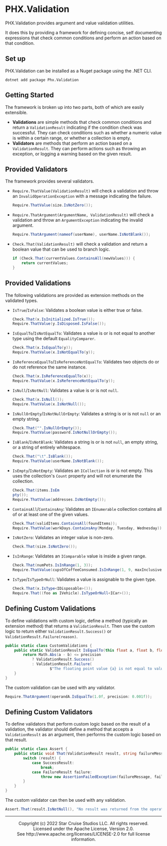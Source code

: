 # PHX.Validation
PHX.Validation provides argument and value validation utilities.

It does this by providing a framework for defining concise, self documenting
expressions that check common conditions and perform an action based on that
condition.

## Set up
PHX.Validation can be installed as a Nuget package using the .NET CLI.
```shell
dotnet add package Phx.Validation
```

## Getting Started

The framework is broken up into two parts, both of which are easily extensible.
* **Validations** are simple methods that check common conditions and return a
  `ValidationResult` indicating if the condition check was successful. They
  can check conditions such as whether a numeric value is within a certain
  range, or whether a collection is empty.
* **Validators** are methods that perform an action based on a
  `ValidationResult`. They can perform actions such as throwing an exception,
  or logging a warning based on the given result.

## Provided Validators
The framework provides several validators.
* `Require.ThatValue(ValidationResult)` will check a validation and throw an
  `InvalidOperationException` with a message indicating the failure.
  ```csharp
  Require.ThatValue(size.IsNotZero());
  ```

* `Require.ThatArgument(ArgumentName, ValidationResult)` will check a validation
  and throw an `ArgumentException` indicating the invalid argument.
  ```csharp
  Require.ThatArgument(nameof(userName), userName.IsNotBlank());
  ```

* `Check.That(ValidationResult)` will check a validation and return a boolean
  value that can be used to branch logic.
  ```csharp
  if (Check.That(currentValues.ContainsAll(newValues))) {
      return currentValues;
  }
  ```

## Provided Validations
The following validations are provided as extension methods on the validated
types.

* `IsTrue`/`IsFalse`: Validates a boolean value is either true or false.
  ```csharp
  Check.That(x.IsInitialized.IsTrue());
  Require.ThatValue(y.IsDisposed.IsFalse());
  ```

* `IsEqualTo`/`IsNotEqualTo`: Validates a value is or is not equal to another
  type using the default `EqualityComparer`.
  ```csharp
  Check.That(x.IsEqualTo(y));
  Require.ThatValue(x.IsNotEqualTo(y));
  ```

* `IsReferenceEqualTo`/`IsReferenceNotEqualTo`: Validates two objects do or do
  not reference the same instance.
  ```csharp
  Check.That(x.IsReferenceEqualTo(x));
  Require.ThatValue(x.IsReferenceNotEqualTo(y));
  ```

* `IsNull`/`IsNotNull`: Validates a value is or is not `null`.
  ```csharp
  Check.That(x.IsNull());
  Require.ThatValue(x.IsNotNull());
  ```

* `IsNullOrEmpty`/`IsNotNullOrEmpty`: Validates a string is or is not `null` or
  an empty string.
  ```csharp
  Check.That("".IsNullOrEmpty());
  Require.ThatValue(password.IsNotNullOrEmpty());
  ```

* `IsBlank`/`IsNotBlank`: Validates a string is or is not `null`, an empty
  string, or a string of entirely whitespace.
  ```csharp
  Check.That("\t".IsBlank());
  Require.ThatValue(userName.IsNotBlank());
  ```

* `IsEmpty`/`IsNotEmpty`: Validates an `ICollection` is or is not empty. This
  uses the collection's `Count` property and will not enumerate the collection.
  ```csharp
  Check.That(items.IsEm
  pty());
  Require.ThatValue(addresses.IsNotEmpty());
  ```

* `ContainsAll`/`ContainsAny`: Validates an `IEnumerable` collection contains
  all of or at least one of the given values.
  ```csharp
  Check.That(validItems.ContainsAll(foundItems));
  Require.ThatValue(workDays.ContainsAny(Monday, Tuesday, Wednesday));
  ```

* `IsNotZero`: Validates an integer value is non-zero.
  ```csharp
  Check.That(size.IsNotZero());
  ```

* `IsInRange`: Validates an `IComparable` value is inside a given range.
  ```csharp
  Check.That(numPets.IsInRange(1, 3));
  Require.ThatValue(cupsOfCoffeeConsumed.IsInRange(1, 9, maxInclusive: false));
  ```

* `IsType`/`IsTypeOrNull`: Validates a value is assignable to the given type.
  ```csharp
  Check.That(x.IsType<IDisposable>());
  Require.That((foo as IVehicle).IsTypeOrNull<ICar>());
  ```

## Defining Custom Validations
To define validations with custom logic, define a method (typically an extension
method) that returns a `ValidationResult`. Then use the custom logic to return
either `ValidationResult.Success()` or `ValidationResult.Failure(reason)`.
```csharp
public static class CustomValidations {
    public static ValidationResult IsEqualTo(this float a, float b, float precision) {
        return Math.Abs(a - b) <= precision
            ? ValidationResult.Success()
            : ValidationResult.Failure(
                    $"The floating point value {a} is not equal to value {b} within precision {precision}.");
    }
}
```

The custom validation can be used with any validator.
```csharp
Require.ThatArgument(operandA.IsEqualTo(1.0f, precision: 0.001f));
```

## Defining Custom Validators
To define validators that perform custom logic based on the result of a
validation, the validator should define a method that accepts a
`ValidationResult` as an argument, then performs the custom logic based on that
result.

```csharp
public static class Assert {
    public static void That(ValidationResult result, string failureMessage) {
        switch (result) {
            case SuccessResult:
                break;
            case FailureResult failure:
                throw new AssertionFailedException(failureMessage, failure.Cause);
        }
    }
}
```

The custom validator can then be used with any validation.
```csharp
Assert.That(result.IsNotNull(), "No result was returned from the operation.")
```

---

<div align="center">
Copyright (c) 2022 Star Cruise Studios LLC. All rights reserved.<br/>
Licensed under the Apache License, Version 2.0.<br/>
See http://www.apache.org/licenses/LICENSE-2.0 for full license information.<br/>
</div>